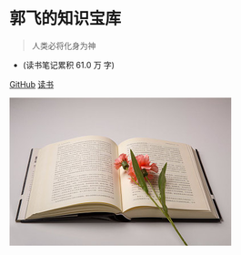 

# 郭飞的知识宝库

> 人类必将化身为神

* (读书笔记累积 61.0 万 字)

[GitHub](https://github.com/guofei9987/guofei9987.github.io)
[读书](/README)

![logo](media/cover.jpeg)
